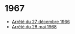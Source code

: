 # 1967

- [Arrêté du 27 décembre 1966](arrete-du-27-decembre-1966)
- [Arrêté du 28 mai 1968](arrete-du-28-mai-1968)
